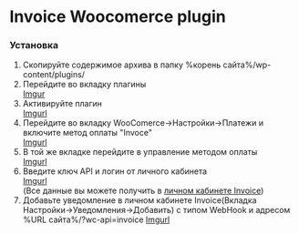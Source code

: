 <h1>Invoice Woocomerce plugin</h1>

<h3>Установка</h3>

1. Скопируйте содержимое архива в папку %корень сайта%/wp-content/plugins/
2. Перейдите во вкладку плагины<br>
[Imgur](https://imgur.com/XxHlkuq)
3. Активируйте плагин<br>
[Imgurl](https://imgur.com/3KaIS1T)
4. Перейдите во вкладку WooComerce->Настройки->Платежи и включите метод оплаты "Invoce"<br>
[Imgurl](https://imgur.com/WBQxGx3)
5. В той же вкладке перейдите в управление методом оплаты<br>
[Imgurl](https://imgur.com/AioEmVq)
5. Введите ключ API и логин от личного кабинета<br>
[Imgurl](https://imgur.com/YUphf8X)<br>
(Все данные вы можете получить в [личном кабинете Invoice](https://lk.invoice.su/))
6. Добавьте уведомление в личном кабинете Invoice(Вкладка Настройки->Уведомления->Добавить)
с типом WebHook и адресом %URL сайта%/?wc-api=invoice
[Imgurl](https://imgur.com/LZEozhf)
